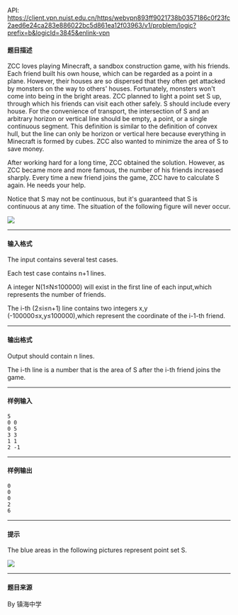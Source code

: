 API: https://client.vpn.nuist.edu.cn/https/webvpn893ff9021738b0357186c0f23fc2aed6e24ca283e886022bc5d861ea12f03963/v1/problem/logic?prefix=b&logicId=3845&enlink-vpn

#### 题目描述

ZCC loves playing Minecraft, a sandbox construction game, with his friends. Each friend built his own house, which can be regarded as a point in a plane. However, their houses are so dispersed that they often get attacked by monsters on the way to others' houses. Fortunately, monsters won't come into being in the bright areas. ZCC planned to light a point set S up, through which his friends can visit each other safely. S should include every house. For the convenience of transport, the intersection of S and an arbitrary horizon or vertical line should be empty, a point, or a single continuous segment. This definition is similar to the definition of convex hull, but the line can only be horizon or vertical here because everything in Minecraft is formed by cubes. ZCC also wanted to minimize the area of S to save money.

After working hard for a long time, ZCC obtained the solution. However, as ZCC became more and more famous, the number of his friends increased sharply. Every time a new friend joins the game, ZCC have to calculate S again. He needs your help.

Notice that S may not be continuous, but it's guaranteed that S is continuous at any time. The situation of the following figure will never occur.

![](../file/3845_0.jpg)

---

#### 输入格式

The input contains several test cases.

Each test case contains n+1 lines.

A integer N(1≤N≤100000) will exist in the first line of each input,which represents the number of friends.

The i-th (2≤i≤n+1) line contains two integers x,y (-100000≤x,y≤100000),which represent the coordinate of the i-1-th friend.

---

#### 输出格式

Output should contain n lines.

The i-th line is a number that is the area of S after the i-th friend joins the game.

---

#### 样例输入
```
5
0 0
0 5
3 3
1 1
2 -1
```

---

#### 样例输出
```
0
0
0
2
6

```

---

#### 提示

The blue areas in the following pictures represent point set S.

![](../file/3845_0.jpg)

---

#### 题目来源

By 镇海中学